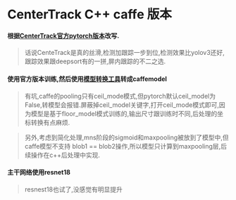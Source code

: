 # CenterTrack C++ caffe 版本

#### 根据[**CenterTrack官方pytorch版本**](https://github.com/xingyizhou/CenterTrack)改写.
> 话说CenteTrack是真的丝滑,检测加跟踪一步到位,检测效果比yolov3还好,跟踪效果跟deepsort有的一拼,屏内跟踪的不二之选.

#### 使用官方版本训练,然后使用[**模型转换工具**](https://github.com/xxradon/PytorchToCaffe)转成caffemodel
> 有坑,caffe的pooling只有ceil_mode模式,但pytorch默认ceil_model为False,转模型会报错.屏蔽掉ceil_model关键字,打开ceil_mode模式即可,因为模型是基于floor_model模式训练的,输出尺寸跟训练时不同,后处理的坐标转换有点麻烦.

>另外,考虑到简化处理,mns阶段的sigmoid和maxpooling被放到了模型中,但caffe模型不支持 blob1 == blob2操作,所以模型只计算到maxpooling层,后续操作在c++后处理中实现.

#### 主干网络使用resnet18 
> resnest18也试了,没感觉有明显提升